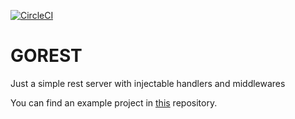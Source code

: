 [![CircleCI](https://circleci.com/gh/inquizarus/gorest.svg?style=svg)](https://circleci.com/gh/inquizarus/gorest)
# GOREST
Just a simple rest server with injectable handlers and middlewares

You can find an example project in [this](https://github.com/inquizarus/gorestexample) repository.
